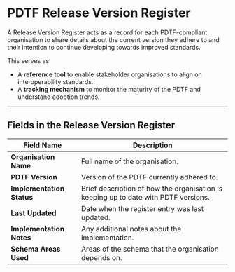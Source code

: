 # PDTF Release Version Register

A Release Version Register acts as a record for each PDTF-compliant organisation to share details about the current version they adhere to and their intention to continue developing towards improved standards.  

This serves as:
- A **reference tool** to enable stakeholder organisations to align on interoperability standards.
- A **tracking mechanism** to monitor the maturity of the PDTF and understand adoption trends.

---

## Fields in the Release Version Register

| **Field Name**           | **Description**                                                                 |
|---------------------------|---------------------------------------------------------------------------------|
| **Organisation Name**     | Full name of the organisation.                                                 |
| **PDTF Version**          | Version of the PDTF currently adhered to.                                      |
| **Implementation Status** | Brief description of how the organisation is keeping up to date with PDTF versions. |
| **Last Updated**          | Date when the register entry was last updated.                                 |
| **Implementation Notes**  | Any additional notes about the implementation.                                 |
| **Schema Areas Used**     | Areas of the schema that the organisation depends on.                          |
